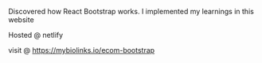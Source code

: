 Discovered how React Bootstrap works. I implemented my learnings in this website

Hosted @ netlify

visit @ https://mybiolinks.io/ecom-bootstrap
